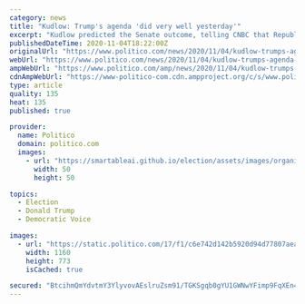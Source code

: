 ```yaml
---
category: news
title: "Kudlow: Trump's agenda 'did very well yesterday'"
excerpt: "Kudlow predicted the Senate outcome, telling CNBC that Republicans \"may lose one seat, maybe not\" in the chamber."
publishedDateTime: 2020-11-04T18:22:00Z
originalUrl: "https://www.politico.com/news/2020/11/04/kudlow-trumps-agenda-very-well-434048"
webUrl: "https://www.politico.com/news/2020/11/04/kudlow-trumps-agenda-very-well-434048"
ampWebUrl: "https://www.politico.com/amp/news/2020/11/04/kudlow-trumps-agenda-very-well-434048"
cdnAmpWebUrl: "https://www-politico-com.cdn.ampproject.org/c/s/www.politico.com/amp/news/2020/11/04/kudlow-trumps-agenda-very-well-434048"
type: article
quality: 135
heat: 135
published: true

provider:
  name: Politico
  domain: politico.com
  images:
    - url: "https://smartableai.github.io/election/assets/images/organizations/politico.com-50x50.jpg"
      width: 50
      height: 50

topics:
  - Election
  - Donald Trump
  - Democratic Voice

images:
  - url: "https://static.politico.com/17/f1/c6e742d142b5920d94d77807aea0/20201104-kudlow-gty-773.jpg"
    width: 1160
    height: 773
    isCached: true

secured: "BtcihmQmYdvtmY3YlyvovAEslruZsm91/TGKSgqb0gYU1GWNwYFimp9FqXEn4xhgjsIv+tYF7UsEvK50KdTuJOvbZoLl/CJtGnOEPeaAJqbEodNTP8J9okh+d+BTmUIwau7k+ppukaEe+2z0ESsBBGjaXdpfK9ylKBDTmbqk8s5IWXRdH0b678TFV8xOH4aNzLVWjQ2n4U9JwHzpjFcNNRQA3yLACWC5bYBIaI+YOx4dbDMWBDuiapkIN6U9UoRoPXUMyqkjQTKayceGRPNGUyuPfd7LgcD/kdehTT9/xvMQfHqyqaWZLFabX+XNFfiej6Rx4r1mLphoT4DcxamYUFSDTT4pCNReumnQGYHSqLg=;kzu7ZP+GthTCOfDzxNPBEg=="
---
```


